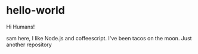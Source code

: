 # hello-world
Hi Humans!

sam here, I like Node.js and coffeescript.
I've been tacos on the moon.
Just another repository
